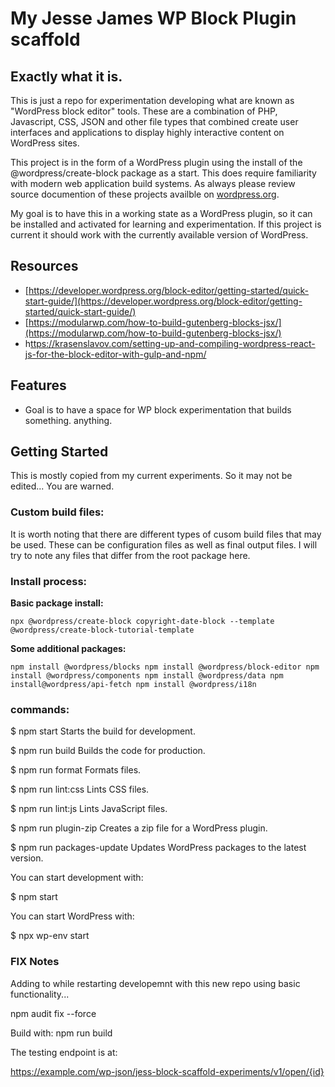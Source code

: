 # My Jesse James WP Block Plugin scaffold

## Exactly what it is.

This is just a repo for experimentation developing what are known as "WordPress block editor" tools. These are a combination of PHP, Javascript, CSS, JSON and other file types that combined create user interfaces and applications to display highly interactive content on WordPress sites.

This project is in the form of a WordPress plugin using the install of the @wordpress/create-block package as a start. This does require familiarity with modern web application build systems. As always please review source documention of these projects availble on [wordpress.org](http://wordpress.org). 

My goal is to have this in a working state as a WordPress plugin, so it can be installed and activated for learning and experimentation. If this project is current it should work with the currently available version of WordPress.

## Resources

* [https://developer.wordpress.org/block-editor/getting-started/quick-start-guide/](https://developer.wordpress.org/block-editor/getting-started/quick-start-guide/)
* [https://modularwp.com/how-to-build-gutenberg-blocks-jsx/](https://modularwp.com/how-to-build-gutenberg-blocks-jsx/)
* h[ttps://krasenslavov.com/setting-up-and-compiling-wordpress-react-js-for-the-block-editor-with-gulp-and-npm/](https://krasenslavov.com/setting-up-and-compiling-wordpress-react-js-for-the-block-editor-with-gulp-and-npm/)

## Features

* Goal is to have a space for WP block experimentation that builds something. anything.

## Getting Started

This is mostly copied from my current experiments. So it may not be edited... You are warned.

### Custom build files:

It is worth noting that there are different types of cusom build files that may be used. These can be configuration files as well as final output files. I will try to note any files that differ from the root package here.

### Install process:

**Basic package install:**

```
npx @wordpress/create-block copyright-date-block --template @wordpress/create-block-tutorial-template
```

**Some additional packages:**

`npm install @wordpress/blocks
npm install @wordpress/block-editor
npm install @wordpress/components
npm install @wordpress/data
npm install@wordpress/api-fetch
npm install @wordpress/i18n`

### commands:

$ npm start
Starts the build for development.

$ npm run build
Builds the code for production.

$ npm run format
Formats files.

$ npm run lint:css
Lints CSS files.

$ npm run lint:js
Lints JavaScript files.

$ npm run plugin-zip
Creates a zip file for a WordPress plugin.

$ npm run packages-update
Updates WordPress packages to the latest version.

You can start development with:

  $ npm start

You can start WordPress with:

  $ npx wp-env start

### FIX Notes

Adding to while restarting developemnt with this new repo using basic functionality...

npm audit fix --force

Build with:
npm run build

The testing endpoint is at:

https://example.com/wp-json/jess-block-scaffold-experiments/v1/open/{id}
